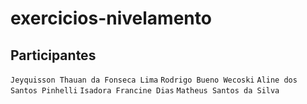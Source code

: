 # exercicios-nivelamento
## Participantes
`Jeyquisson Thauan da Fonseca Lima`
`Rodrigo Bueno Wecoski`
`Aline dos Santos Pinhelli`
`Isadora Francine Dias`
`Matheus Santos da Silva`
